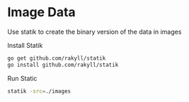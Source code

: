 # Image Data
Use statik to create the binary version of the data in images

Install Statik

```bash
go get github.com/rakyll/statik 
go install github.com/rakyll/statik
```

Run Static
```bash
statik -src=./images
```